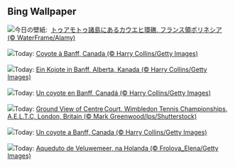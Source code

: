 ## Bing Wallpaper
![](https://www.bing.com/th?id=OHR.Atoll_JA-JP8732763114_UHD.jpg&w=1000)今日の壁紙: &nbsp;[トゥアモトゥ諸島にあるカウエヒ環礁, フランス領ポリネシア (© WaterFrame/Alamy)](https://www.bing.com/th?id=OHR.Atoll_JA-JP8732763114_UHD.jpg)
<br><br/>
![](https://www.bing.com/th?id=OHR.CoyoteBanff_FR-FR9574974199_UHD.jpg&w=1000)Today: [Coyote à Banff, Canada (© Harry Collins/Getty Images)](https://www.bing.com/th?id=OHR.CoyoteBanff_FR-FR9574974199_UHD.jpg)
<br><br/>
![](https://www.bing.com/th?id=OHR.CoyoteBanff_DE-DE4348536684_UHD.jpg&w=1000)Today: [Ein Kojote in Banff, Alberta, Kanada  (© Harry Collins/Getty Images)](https://www.bing.com/th?id=OHR.CoyoteBanff_DE-DE4348536684_UHD.jpg)
<br><br/>
![](https://www.bing.com/th?id=OHR.CoyoteBanff_ES-ES5413226119_UHD.jpg&w=1000)Today: [Un coyote en Banff, Canadá (© Harry Collins/Getty Images)](https://www.bing.com/th?id=OHR.CoyoteBanff_ES-ES5413226119_UHD.jpg)
<br><br/>
![](https://www.bing.com/th?id=OHR.Wimbledon_EN-GB2899114060_UHD.jpg&w=1000)Today: [Ground View of Centre Court, Wimbledon Tennis Championships, A.E.L.T.C, London, Britain (© Mark Greenwood/Ips/Shutterstock)](https://www.bing.com/th?id=OHR.Wimbledon_EN-GB2899114060_UHD.jpg)
<br><br/>
![](https://www.bing.com/th?id=OHR.CoyoteBanff_IT-IT2529436922_UHD.jpg&w=1000)Today: [Un coyote a Banff, Canada (© Harry Collins/Getty Images)](https://www.bing.com/th?id=OHR.CoyoteBanff_IT-IT2529436922_UHD.jpg)
<br><br/>
![](https://www.bing.com/th?id=OHR.HalfwayBoats_PT-BR6600769834_UHD.jpg&w=1000)Today: [Aqueduto de Veluwemeer, na Holanda (© Frolova_Elena/Getty Images)](https://www.bing.com/th?id=OHR.HalfwayBoats_PT-BR6600769834_UHD.jpg)
<br><br/>
